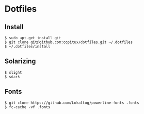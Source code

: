 # Dotfiles

## Install

    $ sudo apt-get install git
    $ git clone git@github.com:copitux/dotfiles.git ~/.dotfiles
    $ ~/.dotfiles/install

## Solarizing

    $ slight
    $ sdark

## Fonts

    $ git clone https://github.com/Lokaltog/powerline-fonts .fonts
    $ fc-cache -vf .fonts

